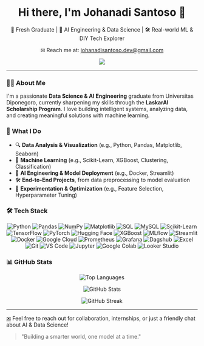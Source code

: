 <h1 align="center">Hi there, I'm Johanadi Santoso 👋</h1>
<p align="center">
  🚀 Fresh Graduate | 🤖 AI Engineering & Data Science  | 🛠️ Real-world ML & DIY Tech Explorer
</p>
<p align="center">
  ✉ Reach me at: <a href="mailto:johanadisantoso.dev@gmail.com">johanadisantoso.dev@gmail.com</a>
</p>
<p align="center">
<!--   <a href="https://github.com/johanadis"><img src="https://img.shields.io/github/followers/johanadis?label=GitHub&style=social" /></a> -->
  <a href="https://www.linkedin.com/in/johanadi/"><img src="https://img.shields.io/badge/LinkedIn-Connect-blue?logo=linkedin" /></a>
</p>


---

### 👨‍💻 About Me

I'm a passionate **Data Science & AI Engineering** graduate from Universitas Diponegoro, currently sharpening my skills through the **LaskarAI Scholarship Program**. I love building intelligent systems, analyzing data, and creating meaningful solutions with machine learning.

### 🔬 What I Do

- 🔍 **Data Analysis & Visualization** (e.g., Python, Pandas, Matplotlib, Seaborn)
- 🧠 **Machine Learning** (e.g., Scikit-Learn, XGBoost, Clustering, Classification)
- 🤖 **AI Engineering & Model Deployment** (e.g., Docker, Streamlit)
- 🛠️ **End-to-End Projects**, from data preprocessing to model evaluation
- 🧪 **Experimentation & Optimization** (e.g., Feature Selection, Hyperparameter Tuning)


### 🛠 Tech Stack

<p align="center">
  <img src="https://img.shields.io/badge/Python-3776AB?style=for-the-badge&logo=python&logoColor=white" alt="Python"/>
  <img src="https://img.shields.io/badge/Pandas-150458?style=for-the-badge&logo=pandas&logoColor=white" alt="Pandas"/>
  <img src="https://img.shields.io/badge/Numpy-013243?style=for-the-badge&logo=numpy&logoColor=white" alt="NumPy"/>
  <img src="https://img.shields.io/badge/Matplotlib-11557C?style=for-the-badge&logo=matplotlib&logoColor=white" alt="Matplotlib"/>
  <img src="https://img.shields.io/badge/SQL-4479A1?style=for-the-badge&logo=postgresql&logoColor=white" alt="SQL"/>
  <img src="https://img.shields.io/badge/MySQL-005C84?style=for-the-badge&logo=mysql&logoColor=white" alt="MySQL"/>
  <img src="https://img.shields.io/badge/Scikit--Learn-F7931E?style=for-the-badge&logo=scikit-learn&logoColor=white" alt="Scikit-Learn"/>
  <img src="https://img.shields.io/badge/TensorFlow-FF6F00?style=for-the-badge&logo=tensorflow&logoColor=white" alt="TensorFlow"/>
  <img src="https://img.shields.io/badge/PyTorch-EE4C2C?style=for-the-badge&logo=pytorch&logoColor=white" alt="PyTorch"/>
  <img src="https://img.shields.io/badge/HuggingFace-FCC624?style=for-the-badge&logo=huggingface&logoColor=black" alt="Hugging Face"/>
  <img src="https://img.shields.io/badge/XGBoost-AA0000?style=for-the-badge&logo=apache-spark&logoColor=white" alt="XGBoost"/>
  <img src="https://img.shields.io/badge/MLflow-1E6EAB?style=for-the-badge&logo=dataiku&logoColor=white" alt="MLflow"/>
  <img src="https://img.shields.io/badge/Streamlit-FF4B4B?style=for-the-badge&logo=streamlit&logoColor=white" alt="Streamlit"/>
  <img src="https://img.shields.io/badge/Docker-2496ED?style=for-the-badge&logo=docker&logoColor=white" alt="Docker"/>
  <img src="https://img.shields.io/badge/GCP-4285F4?style=for-the-badge&logo=google-cloud&logoColor=white" alt="Google Cloud"/>
  <img src="https://img.shields.io/badge/Prometheus-E6522C?style=for-the-badge&logo=prometheus&logoColor=white" alt="Prometheus"/>
  <img src="https://img.shields.io/badge/Grafana-F46800?style=for-the-badge&logo=grafana&logoColor=white" alt="Grafana"/>
  <img src="https://img.shields.io/badge/Dagshub-FF5000?style=for-the-badge&logo=dagshub&logoColor=white" alt="Dagshub"/>
  <img src="https://img.shields.io/badge/Excel-217346?style=for-the-badge&logo=microsoft-excel&logoColor=white" alt="Excel"/>
  <img src="https://img.shields.io/badge/Git-F05032?style=for-the-badge&logo=git&logoColor=white" alt="Git"/>
  <img src="https://img.shields.io/badge/VS%20Code-007ACC?style=for-the-badge&logo=visual-studio-code&logoColor=white" alt="VS Code"/>
  <img src="https://img.shields.io/badge/Jupyter-F37626?style=for-the-badge&logo=jupyter&logoColor=white" alt="Jupyter"/>
  <img src="https://img.shields.io/badge/Google%20Colab-F9AB00?style=for-the-badge&logo=google-colab&logoColor=black" alt="Google Colab"/>
  <img src="https://img.shields.io/badge/Looker%20Studio-4285F4?style=for-the-badge&logo=google-analytics&logoColor=white" alt="Looker Studio"/>
</p>


### 📊 GitHub Stats
<p align="center">
  <img src="https://github-readme-stats.vercel.app/api/top-langs/?username=johanadis&theme=dark&hide_border=false&include_all_commits=false&count_private=false&layout=compact" alt="Top Languages" />
</p>
<p align="center">
  <img src="https://github-readme-stats.vercel.app/api?username=johanadis&theme=dark&hide_border=false&include_all_commits=false&count_private=false" alt="GitHub Stats" />
</p>
<p align="center">
  <img src="https://github-readme-streak-stats.herokuapp.com/?user=johanadis&theme=dark&hide_border=false" alt="GitHub Streak" />
</p>

---
<a href="mailto:johanadi.santoso@gmail.com">✉</a> Feel free to reach out for collaboration, internships, or just a friendly chat about AI & Data Science!
> "Building a smarter world, one model at a time."

